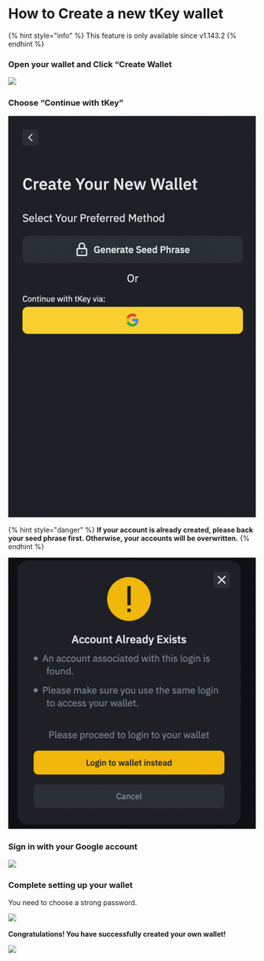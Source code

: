 # How to Create a new tKey wallet

{% hint style="info" %}
This feature is only available since v1.143.2
{% endhint %}

### **Open your wallet and Click “Create Wallet**

![](https://lh4.googleusercontent.com/e92IYV48v25RPhyL3ZYw2CniYGb3dlLfJj9ARcIeiS4c5734CZqWxAAUNI-FVUmgT_uPFgYqtFuxu0ldUJvyoPSzO9Fqnz4Yc50UE6yohYiTcQIE5ocym0DEAR9JJYRxwFlwmvrl)

### **Choose “Continue with tKey”**

![](../.gitbook/assets/image%20%2834%29.png)

{% hint style="danger" %}
**If your account is already created, please back your seed phrase first. Otherwise, your accounts will be overwritten.** 
{% endhint %}

![](../.gitbook/assets/image%20%2835%29.png)

### **Sign in with your Google account**

![](https://lh6.googleusercontent.com/f8X5M7bJWOdCER7fUGJNlsr7SmVkcpCbu3dNz3yWtjpIvK1pDXtRWpt094ndBgj9ym6njii4WkPkLiKUmz_Y0LqxCUTq1QTOerVrcxQAxE9funsXTUPL67z4UYSfhqmclGDrmqTX)



### **Complete setting up your wallet**

You need to choose a strong password. 

![](https://lh4.googleusercontent.com/NB5UpLnxoYd8uw1YqovRYxhJk2sZp8WBFD1B5TS56qLA6uGqkLxCOlapyHpkYOLi793oophHfpigr8G8YBNgBCi4ibulRfho1iT94pFTSIwlrXvFpLXrq-P1W9nRiRCtAdbGU-uz)

**Congratulations! You have successfully created your own wallet!**

![](https://lh3.googleusercontent.com/5v_qdryXVSfx7uXML_jnvkYFM6_RsQUv2b7lPJeHCUlfCrxgvf0aiS0d4UcCCZj0W7ELT5ux3gHpbbxSoro7uSfU8aBSZ_wvNaP1xLMcCfHoDwTMbVTRmwE_1weob2dTYttdh4c_)



